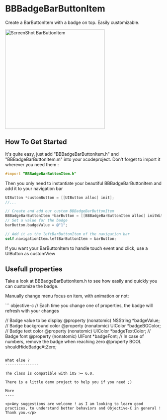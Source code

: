 BBBadgeBarButtonItem
==============

<p>Create a BarButtonItem with a badge on top. Easily customizable.</p>

<img alt="ScreenShot BarButtonItem" src="https://github.com/TanguyAladenise/BBBadgeBarButtonItem/blob/master/screenshot.png?raw=true" width="320px"/>


How To Get Started
------------------

It's quite easy, just add "BBBadgeBarButtonItem.h" and "BBBadgeBarButtonItem.m" into your xcodeproject. 
Don't forget to import it wherever you need them :

``` objective-c
#import "BBBadgeBarButtonItem.h"
```

Then you only need to instantiate your beautiful BBBadgeBarButtonItem and add it to your navigation bar

``` objective-c
UIButton *customButton = [[UIButton alloc] init];
//...

// Create and add our custom BBBadgeBarButtonItem
BBBadgeBarButtonItem *barButton = [[BBBadgeBarButtonItem alloc] initWithCustomUIButton:customButton];
// Set a value for the badge
barButton.badgeValue = @"1";

// Add it as the leftBarButtonItem of the navigation bar
self.navigationItem.leftBarButtonItem = barButton;
```

If you want your BarButtonItem to handle touch event and click, use a UIButton as customView


Usefull properties
---------------

Take a look at BBBadgeBarButtonItem.h to see how easily and quickly you can customize the badge.

<p>Manually change menu focus on item, with animation or not:</p>
``` objective-c
// Each time you change one of properties, the badge will refresh with your changes

// Badge value to be display
@property (nonatomic) NSString *badgeValue;
// Badge background color
@property (nonatomic) UIColor *badgeBGColor;
// Badge text color
@property (nonatomic) UIColor *badgeTextColor;
// Badge font
@property (nonatomic) UIFont *badgeFont;
// In case of numbers, remove the badge when reaching zero
@property BOOL shouldHideBadgeAtZero;
```

What else ?
---------------

The class is compatible with iOS >= 6.0.

There is a little demo project to help you if you need ;)

More
----

<p>Any suggestions are welcome ! as I am looking to learn good practices, to understand better behaviors and Objective-C in general !
Thank you.</p>

